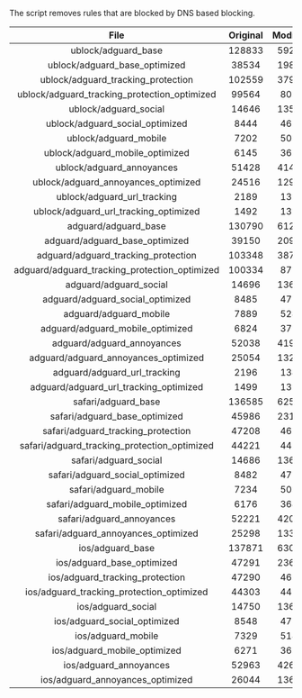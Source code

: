 The script removes rules that are blocked by DNS based blocking.


| File | Original | Modified |
|:----:|:-----:|:-----:|
| ublock/adguard_base | 128833 | 59256 |
| ublock/adguard_base_optimized | 38534 | 19875 |
| ublock/adguard_tracking_protection | 102559 | 37993 |
| ublock/adguard_tracking_protection_optimized | 99564 | 8012 |
| ublock/adguard_social | 14646 | 13585 |
| ublock/adguard_social_optimized | 8444 | 4679 |
| ublock/adguard_mobile | 7202 | 5063 |
| ublock/adguard_mobile_optimized | 6145 | 3618 |
| ublock/adguard_annoyances | 51428 | 41406 |
| ublock/adguard_annoyances_optimized | 24516 | 12954 |
| ublock/adguard_url_tracking | 2189 | 1334 |
| ublock/adguard_url_tracking_optimized | 1492 | 1331 |
| adguard/adguard_base | 130790 | 61276 |
| adguard/adguard_base_optimized | 39150 | 20925 |
| adguard/adguard_tracking_protection | 103348 | 38724 |
| adguard/adguard_tracking_protection_optimized | 100334 | 8727 |
| adguard/adguard_social | 14696 | 13642 |
| adguard/adguard_social_optimized | 8485 | 4723 |
| adguard/adguard_mobile | 7889 | 5243 |
| adguard/adguard_mobile_optimized | 6824 | 3791 |
| adguard/adguard_annoyances | 52038 | 41951 |
| adguard/adguard_annoyances_optimized | 25054 | 13245 |
| adguard/adguard_url_tracking | 2196 | 1341 |
| adguard/adguard_url_tracking_optimized | 1499 | 1338 |
| safari/adguard_base | 136585 | 62529 |
| safari/adguard_base_optimized | 45986 | 23167 |
| safari/adguard_tracking_protection | 47208 | 4629 |
| safari/adguard_tracking_protection_optimized | 44221 | 4481 |
| safari/adguard_social | 14686 | 13626 |
| safari/adguard_social_optimized | 8482 | 4710 |
| safari/adguard_mobile | 7234 | 5099 |
| safari/adguard_mobile_optimized | 6176 | 3648 |
| safari/adguard_annoyances | 52221 | 42057 |
| safari/adguard_annoyances_optimized | 25298 | 13326 |
| ios/adguard_base | 137871 | 63036 |
| ios/adguard_base_optimized | 47291 | 23673 |
| ios/adguard_tracking_protection | 47290 | 4637 |
| ios/adguard_tracking_protection_optimized | 44303 | 4489 |
| ios/adguard_social | 14750 | 13664 |
| ios/adguard_social_optimized | 8548 | 4730 |
| ios/adguard_mobile | 7329 | 5143 |
| ios/adguard_mobile_optimized | 6271 | 3689 |
| ios/adguard_annoyances | 52963 | 42692 |
| ios/adguard_annoyances_optimized | 26044 | 13638 |